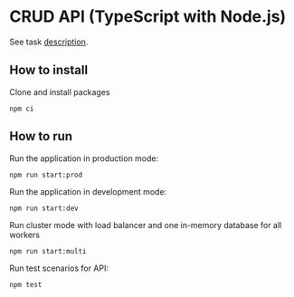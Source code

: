 # CRUD API (TypeScript with Node.js)

See task [description](https://github.com/AlreadyBored/nodejs-assignments/blob/main/assignments/crud-api/assignment.md).

## How to install

Clone and install packages

```
npm ci
```

## How to run

Run the application in production mode:

```
npm run start:prod
```

Run the application in development mode:

```
npm run start:dev
```

Run cluster mode with load balancer and one in-memory database for all workers

```
npm run start:multi
```

Run test scenarios for API:

```
npm test
```
